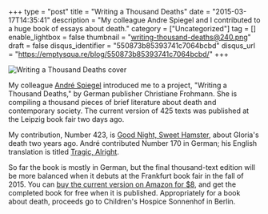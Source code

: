 +++
type = "post"
title = "Writing a Thousand Deaths"
date = "2015-03-17T14:35:41"
description = "My colleague Andre Spiegel and I contributed to a huge book of essays about death."
category = ["Uncategorized"]
tag = []
enable_lightbox = false
thumbnail = "writing-thousand-deaths@240.png"
draft = false
disqus_identifier = "550873b85393741c7064bcbd"
disqus_url = "https://emptysqua.re/blog/550873b85393741c7064bcbd/"
+++

<p><img style="display:block; margin-left:auto; margin-right:auto;" src="writing-thousand-deaths.png" alt="Writing a Thousand Deaths cover" title="Writing a Thousand Deaths cover" /></p>
<p>My colleague <a href="http://drmirror.net/">Andr&eacute; Spiegel</a> introduced me to a project, "Writing a Thousand Deaths," by German publisher Christiane Frohmann. She is compiling a thousand pieces of brief literature about death and contemporary society. The current version of 425 texts was published at the Leipzig book fair two days ago.</p>
<p>My contribution, Number 423, is <a href="/blog/good-night-sweet-hamster/">Good Night, Sweet Hamster</a>, about Gloria's death two years ago. Andr&eacute; contributed Number 170 in German; his English translation is titled <a href="http://drmirror.net/2015/03/16/tragic-alright/">Tragic, Alright</a>.</p>
<p>So far the book is mostly in German, but the final thousand-text edition will be more balanced when it debuts at the Frankfurt book fair in the fall of 2015. You can <a href="http://www.amazon.com/Tausend-schreiben-German-Christiane-Frohmann-ebook/dp/B011WKPZXS/">buy the current version on Amazon for $8</a>, and get the completed book for free when it is published. Appropriately for a book about death, proceeds go to Children's Hospice Sonnenhof in Berlin.</p>

